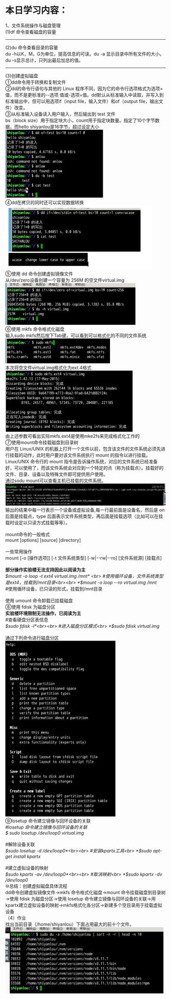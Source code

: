 本日学习内容：
====
1、文件系统操作与磁盘管理<br>
(1)df 命令查看磁盘的容量<br>
***
(2)du 命令查看目录的容量<br>
  du -h以K，M，G为单位，提高信息的可读。du -a 显示目录中所有文件的大小。 du -s显示总计，只列出最后加总的值。<br>
***
(3)创建虚拟磁盘<br>
①dd命令用于转换和复制文件<br>
②dd的命令行语句与其他的 Linux 程序不同，因为它的命令行选项格式为选项=值，而不是更标准的--选项 值或-选项=值。dd默认从标准输入中读取，并写入到标准输出中，但可以用选项if（input file，输入文件）和of（output file，输出文件）改变。<br>
③从标准输入设备读入用户输入，然后输出到 test 文件<br>
bs（block size）用于指定块大小，count用于指定块数量。指定了10个字节数据，而hello shiyanlou是16字节，超过设定大小<br>
![](https://github.com/inspurcloudgroup/rd2/blob/master/%E6%9D%A8%E5%AD%90%E6%B6%B5/img/1.png)<br>
④dd在拷贝的同时还可以实现数据转换<br>
![](https://github.com/inspurcloudgroup/rd2/blob/master/%E6%9D%A8%E5%AD%90%E6%B6%B5/img/2.png)<br>
⑤使用 dd 命令创建虚拟镜像文件<br>
从/dev/zero设备创建一个容量为 256M 的空文件virtual.img<br>
![](https://github.com/inspurcloudgroup/rd2/blob/master/%E6%9D%A8%E5%AD%90%E6%B6%B5/img/3.png)<br>
⑥使用 mkfs 命令格式化磁盘<br>
输入sudo mkfs然后按下Tab键，可以看到可以格式化的不同的文件系统<br>
![](https://github.com/inspurcloudgroup/rd2/blob/master/%E6%9D%A8%E5%AD%90%E6%B6%B5/img/4.png)<br>
本次将空文件virtual.img格式化为ext.4格式<br>
![](https://github.com/inspurcloudgroup/rd2/blob/master/%E6%9D%A8%E5%AD%90%E6%B6%B5/img/5.png)<br>
由上述参数可看出实际mkfs.ext4是使用mke2fs来完成格式化工作的<br>
⑦使用mount命令挂载磁盘到目录树<br>
用户在 Linux/UNIX 的机器上打开一个文件以前，包含该文件的文件系统必须先进行挂载的动作，此时用户要对该文件系统执行 mount 的指令以进行挂载。<br>
Linux/UNIX 命令行的 mount 指令是告诉操作系统，对应的文件系统已经准备好，可以使用了，而该文件系统会对应到一个特定的点（称为挂载点）。挂载好的文件、目录、设备以及特殊文件即可提供用户使用。<br>
通过sodu mount可以查看主机已挂载的文件系统。<br>
![](https://github.com/inspurcloudgroup/rd2/blob/master/%E6%9D%A8%E5%AD%90%E6%B6%B5/img/6.png)<br>
输出的结果中每一行表示一个设备或虚拟设备,每一行最前面是设备名，然后是 on 后面是挂载点，type 后面表示文件系统类型，再后面是挂载选项（比如可以在挂载时设定以只读方式挂载等等）。<br><br>
mount命令的一般格式<br>
mount [options] [source] [directory]<br><br>
一些常用操作<br>
mount [-o [操作选项]] [-t 文件系统类型] [-w|--rw|--ro] [文件系统源] [挂载点]<br><br>
**部分操作实验楼无法支持因此以阅读为主**<br>
*$mount -o loop -t ext4 virtual.img /mnt*  <br>
#使用循环设备，文件系统类型是ext4，挂载到/mnt目录<br><br>
*$mount -o loop --ro virtual.img /mnt*<br>
#使用循环设备，已只读的形式，挂载到/mnt目录<br><br>
使用 umount 命令卸载已挂载磁盘<br>
⑧使用 fdisk 为磁盘分区<br>
**实验楼环境限制无法操作，已阅读为主**<br>
#查看硬盘分区表信息<br>
*$sudo fdisk -l*<br><br>
#进入磁盘分区模式<br>
*$sudo fdisk virtual.img*<br><br>
通过下列命令进行磁盘分区<br>
![](https://github.com/inspurcloudgroup/rd2/blob/master/%E6%9D%A8%E5%AD%90%E6%B6%B5/img/7.png)<br>
⑨losetup 命令建立镜像与回环设备的关联<br>
*#losetup 命令建立镜像与回环设备的关联*<br>
*$ sudo losetup /dev/loop0 virtual.img*<br><br>
#解除设备关联<br>
*$sudo losetup -d /dev/loop0*<br><br>
#安装kpartx工具<br>
*$sudo apt-get install kpartx*<br><br>
#建立虚拟设备的映射<br>
*$sudo kpartx -av /dev/loop0*<br><br>
#取消映射<br>
*$sudo kpartx -dv /dev/loop0*<br>
⑩总结：创建虚拟磁盘具体流程<br>
dd命令创建虚拟镜像文件→mkfs 命令格式化磁盘→mount 命令挂载磁盘到目录树→使用 fdisk 为磁盘分区→使用 losetup 命令建立镜像与回环设备的关联→用kpartx建立虚拟设备的映射→mkfs格式化各分区→新建多个空目录用于挂载虚拟设备<br>
（4）作业<br>
找出当前目录（/home/shiyanlou）下面占用最大的前十个文件。<br>
![](https://github.com/inspurcloudgroup/rd2/blob/master/%E6%9D%A8%E5%AD%90%E6%B6%B5/img/8.png)<br>


